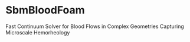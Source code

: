 # SbmBloodFoam
Fast Continuum Solver for Blood Flows in Complex Geometries Capturing Microscale Hemorheology

